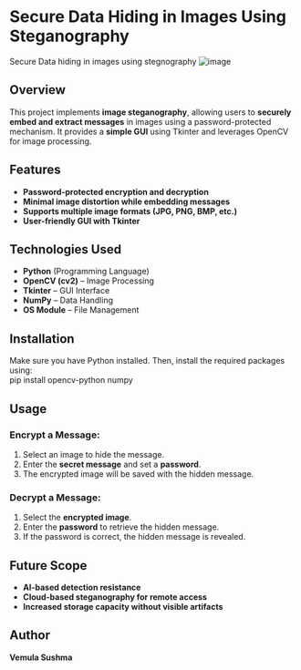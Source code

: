 # Secure Data Hiding in Images Using Steganography
Secure Data hiding in images using stegnography
![image](https://github.com/user-attachments/assets/591e0d95-d6f6-4963-bea8-594cfffbd406)
## Overview  
This project implements **image steganography**, allowing users to **securely embed and extract messages** in images using a password-protected mechanism. It provides a **simple GUI** using Tkinter and leverages OpenCV for image processing.  

## Features  
- **Password-protected encryption and decryption**  
- **Minimal image distortion while embedding messages**  
- **Supports multiple image formats (JPG, PNG, BMP, etc.)**  
- **User-friendly GUI with Tkinter**  

## Technologies Used  
- **Python** (Programming Language)  
- **OpenCV (cv2)** – Image Processing  
- **Tkinter** – GUI Interface  
- **NumPy** – Data Handling  
- **OS Module** – File Management  

## Installation  
Make sure you have Python installed. Then, install the required packages using:  
pip install opencv-python numpy

## Usage  
### Encrypt a Message:  
1. Select an image to hide the message.  
2. Enter the **secret message** and set a **password**.  
3. The encrypted image will be saved with the hidden message.  

### Decrypt a Message:  
1. Select the **encrypted image**.  
2. Enter the **password** to retrieve the hidden message.  
3. If the password is correct, the hidden message is revealed.  

## Future Scope  
- **AI-based detection resistance**  
- **Cloud-based steganography for remote access**  
- **Increased storage capacity without visible artifacts**  

## Author  
**Vemula Sushma**  
